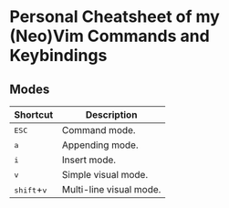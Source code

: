 # Personal Cheatsheet of my (Neo)Vim Commands and Keybindings

## Modes

| Shortcut  | Description |
|-----------|-------------|
|<kbd>ESC</kbd>| Command mode. |
|<kbd>a</kbd>| Appending mode. |
|<kbd>i</kbd>| Insert mode. |
|<kbd>v</kbd>| Simple visual mode. |
|<kbd>shift</kbd>+<kbd>v</kbd>| Multi-line visual mode. |
